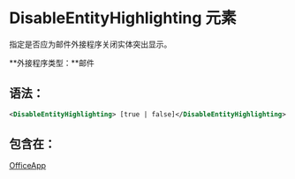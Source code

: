 
# <a name="disableentityhighlighting-element"></a>DisableEntityHighlighting 元素
指定是否应为邮件外接程序关闭实体突出显示。

 **外接程序类型：**邮件


## <a name="syntax:"></a>语法：


```XML
<DisableEntityHighlighting> [true | false]</DisableEntityHighlighting>
```


## <a name="contained-in:"></a>包含在：

[OfficeApp](../../reference/manifest/officeapp.md)

